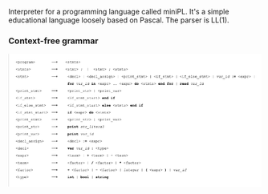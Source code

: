 Interpreter for a programming language called miniPL. It's a simple educational language loosely based on Pascal. The parser is LL(1).

### Context-free grammar
![](./docs/cfg.png)
